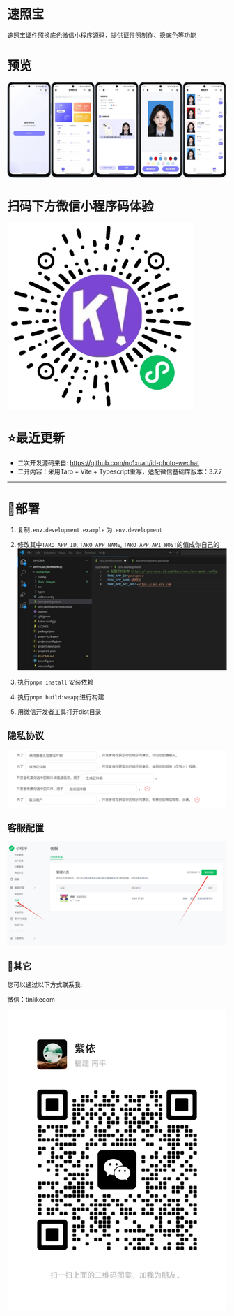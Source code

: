 # 速照宝

速照宝证件照换底色微信小程序源码，提供证件照制作、换底色等功能


# 预览
![mini-program-code.jpg](docs/images/preview.png)


# 扫码下方微信小程序码体验
![mini-program-code.jpg](docs/images/mini-program-code.jpg)


# ⭐最近更新
- 二次开发源码来自: https://github.com/no1xuan/id-photo-wechat
- 二开内容：采用Taro + Vite + Typescript重写，适配微信基础库版本：3.7.7
------

# 🔧部署

1. 复制`.env.development.example` 为`.env.development`

2. 修改其中`TARO_APP_ID`, `TARO_APP_NAME`, `TARO_APP_API_HOST`的值成你自己的
   ![mini-program-code.jpg](docs/images/build.png)

3. 执行`pnpm install` 安装依赖

4. 执行`pnpm build:weapp`进行构建

5. 用微信开发者工具打开dist目录


## 隐私协议

![mini-program-code.jpg](docs/images/4.png)


## 客服配置

![mini-program-code.jpg](docs/images/10.png)


## 📧其它

您可以通过以下方式联系我:

微信：tinlikecom

![mini-program-code.jpg](docs/images/wechat.jpg)